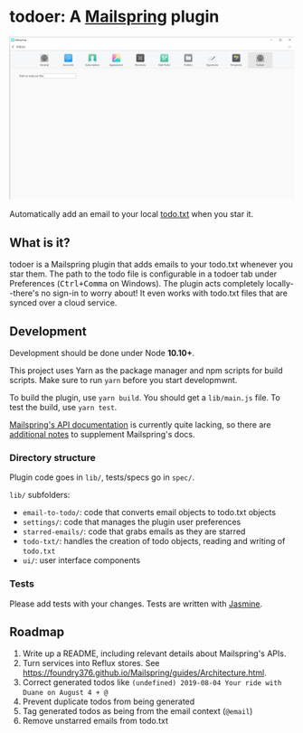 # **todoer**: A [Mailspring](https://getmailspring.com) plugin

![A screenshot of the todoer plugin preferences](docs/screenshot.png)

Automatically add an email to your local
[todo.txt](https://github.com/todotxt/todo.txt) when you star it.

## What is it?

todoer is a Mailspring plugin that adds emails to your todo.txt whenever you
star them. The path to the todo file is configurable in a todoer tab under
Preferences (<kbd>Ctrl+Comma</kbd> on Windows). The plugin acts completely
locally--there's no sign-in to worry about! It even works with todo.txt files
that are synced over a cloud service.

## Development

Development should be done under Node **10.10+**.

This project uses Yarn as the package manager and npm scripts for build scripts.
Make sure to run `yarn` before you start developmwnt.

To build the plugin, use `yarn build`. You should get a `lib/main.js` file. To
test the build, use `yarn test`.

[Mailspring's API documentation](https://foundry376.github.io/Mailspring/) is
currently quite lacking, so there are [additional notes](docs/mailspring.md) to
supplement Mailspring's docs.

### Directory structure

Plugin code goes in `lib/`, tests/specs go in `spec/`.

`lib/` subfolders:

* `email-to-todo/`: code that converts email objects to todo.txt objects
* `settings/`: code that manages the plugin user preferences
* `starred-emails/`: code that grabs emails as they are starred
* `todo-txt/`: handles the creation of todo objects, reading and writing of
  `todo.txt`
* `ui/`: user interface components

### Tests

Please add tests with your changes. Tests are written with
[Jasmine](https://jasmine.github.io).

## Roadmap

1. Write up a README, including relevant details about Mailspring's APIs.
1. Turn services into Reflux stores. See
   https://foundry376.github.io/Mailspring/guides/Architecture.html.
2. Correct generated todos like
   `(undefined) 2019-08-04 Your ride with Duane on August 4 + @`
3. Prevent duplicate todos from being generated
4. Tag generated todos as being from the email context (`@email`)
5. Remove unstarred emails from todo.txt
